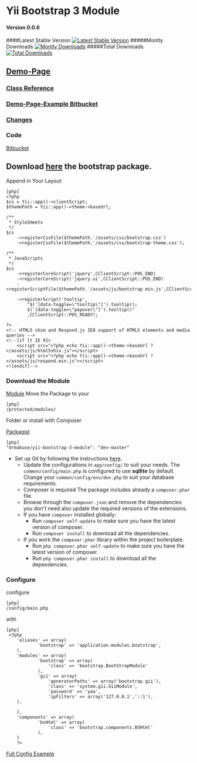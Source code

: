 # Yii Bootstrap 3 Module

#### Version 0.0.6
####Latest Stable Version [![Latest Stable Version](https://poser.pugx.org/drmabuse/yii-bootstrap-3-module/v/stable.png)](https://packagist.org/packages/drmabuse/yii-bootstrap-3-module)
#####Montly Downloads [![Montly Downloads](https://poser.pugx.org/drmabuse/yii-bootstrap-3-module/d/monthly.png)](https://packagist.org/packages/drmabuse/yii-bootstrap-3-module)
#####Total Downloads [![Total Downloads](https://poser.pugx.org/drmabuse/yii-bootstrap-3-module/downloads.png)](https://packagist.org/packages/drmabuse/yii-bootstrap-3-module)
## [Demo-Page](http://bootstrap3.pascal-brewing.de/ "")
### [Class Reference](http://bootstrap3.pascal-brewing.de/doc "")
### [Demo-Page-Example Bitbucket](https://bitbucket.org/DrMabuse/yii-bootstrap-3-module-example "")
### [Changes](https://bitbucket.org/DrMabuse/yii-bootstrap-3-module-example/commits/all "")
### Code
[Bitbucket][0]

[0]: https://bitbucket.org/DrMabuse/yii-bootstrap-3-module
## Download [here](http://getbootstrap.com "bootsrap") the bootstrap package.
Append in Your Layout:
~~~
[php]
<?php
$cs = Yii::app()->clientScript;
$themePath = Yii::app()->theme->baseUrl;

/**
 * StyleSHeets
 */
$cs
    ->registerCssFile($themePath.'/assets/css/bootstrap.css')
    ->registerCssFile($themePath.'/assets/css/bootstrap-theme.css');

/**
 * JavaScripts
 */
$cs
    ->registerCoreScript('jquery',CClientScript::POS_END)
    ->registerCoreScript('jquery.ui',CClientScript::POS_END)
    ->registerScriptFile($themePath.'/assets/js/bootstrap.min.js',CClientScript::POS_END)

    ->registerScript('tooltip',
        "$('[data-toggle=\"tooltip\"]').tooltip();
        $('[data-toggle=\"popover\"]').tooltip()"
        ,CClientScript::POS_READY);

?>
<!-- HTML5 shim and Respond.js IE8 support of HTML5 elements and media queries -->
<!--[if lt IE 9]>
    <script src="<?php echo Yii::app()->theme->baseUrl ?>/assets/js/html5shiv.js"></script>
    <script src="<?php echo Yii::app()->theme->baseUrl ?>/assets/js/respond.min.js"></script>
<![endif]-->
~~~
### Download the Module
[Module](https://bitbucket.org/DrMabuse/yii-bootstrap-3-module "bitbucket")
Move the Package to your
~~~
[php]
/protected/modules/
~~~
Folder or install with Composer

[Packagist](https://packagist.org/packages/drmabuse/yii-bootstrap-3-module "")
~~~
[php]
"drmabuse/yii-bootstrap-3-module": "dev-master"
~~~
* Set up Git by following the instructions [here](https://help.github.com/articles/set-up-git).
  * Update the configurations in `app/config/` to suit your needs. The `common/config/main.php` is configured to use **sqllite** by default. Change your `common/config/env/dev.php` to suit your database requirements.
  * Composer is required The package includes already a `composer.phar` file.
  * Browse through the `composer.json` and remove the dependencies you don't need also update the required versions of the extensions.
  * If you have `composer` installed globally:
	 * Run `composer self-update` to make sure you have the latest version of composer.
	 * Run `composer install` to download all the dependencies.
  * If you work the `composer.phar` library within the project boilerplate.
    * Run `php composer.phar self-update` to make sure you have the latest version of composer.
    * Run `php composer.phar install` to download all the dependencies.

### Configure
configure


~~~
[php]
/config/main.php
~~~
with
~~~
[php]
 <?php
    'aliases' => array(
            'bootstrap' => 'application.modules.bootstrap',
    ),
    'modules' => array(
            'bootstrap' => array(
                'class' => 'bootstrap.BootStrapModule'
            ),
            'gii' => array(
                'generatorPaths' => array('bootstrap.gii'),
                'class' => 'system.gii.GiiModule',
                'password' => 'yaa',
                'ipFilters' => array('127.0.0.1','::1'),
	),

    ),
    'components' => array(
            'bsHtml' => array(
                'class' => 'bootstrap.components.BSHtml'
            ),
    )
    ?>
~~~
[Full Config Example](https://bitbucket.org/DrMabuse/yii-bootstrap-3-module-example/src/bf91414d4a6ff5dd2a6c34d09d309c5a122d97c4/app/config/main.php?at=master "")
